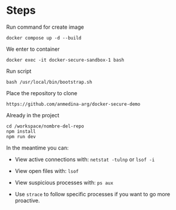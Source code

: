 # Steps

Run command for create image

```
docker compose up -d --build
```

We enter to container

```
docker exec -it docker-secure-sandbox-1 bash
```

Run script

```
bash /usr/local/bin/bootstrap.sh
```

Place the repository to clone

```
https://github.com/anmedina-arg/docker-secure-demo
```

Already in the project

```
cd /workspace/nombre-del-repo
npm install
npm run dev
```

In the meantime you can:

- View active connections with: ```netstat -tulnp``` or ```lsof -i```

- View open files with: ```lsof```

- View suspicious processes with: ```ps aux```

- Use ```strace``` to follow specific processes if you want to go more proactive.